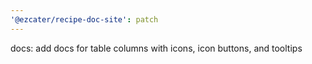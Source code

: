 ```yaml
---
'@ezcater/recipe-doc-site': patch
---
```


docs: add docs for table columns with icons, icon buttons, and tooltips
